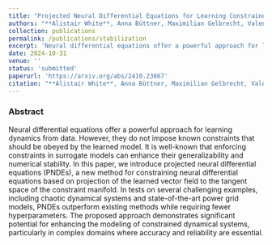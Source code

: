 ```yaml
---
title: "Projected Neural Differential Equations for Learning Constrained Dynamics"
authors: "**Alistair White**, Anna Büttner, Maximilian Gelbrecht, Valentin Duruisseaux, Niki Kilbertus, Frank Hellmann, Niklas Boers"
collection: publications
permalink: /publications/stabilization
excerpt: 'Neural differential equations offer a powerful approach for learning dynamics from data. However, they do not impose known constraints that should be obeyed by the learned model. It is well-known that enforcing constraints in surrogate models can enhance their generalizability and numerical stability. In this paper, we introduce projected neural differential equations (PNDEs), a new method for constraining neural differential equations based on projection of the learned vector field to the tangent space of the constraint manifold...'
date: 2024-10-31
venue: ''
status: 'submitted'
paperurl: 'https://arxiv.org/abs/2410.23667'
citation: "**Alistair White**, Anna Büttner, Maximilian Gelbrecht, Valentin Duruisseaux, Niki Kilbertus, Frank Hellmann, and Niklas Boers. Projected Neural Differential Equations for Learning Constrained Dynamics. arXiv preprint arXiv:2410.23667, 2024."
---
```

### Abstract
Neural differential equations offer a powerful approach for learning dynamics from data. However, they do not impose known constraints that should be obeyed by the learned model. It is well-known that enforcing constraints in surrogate models can enhance their generalizability and numerical stability. In this paper, we introduce projected neural differential equations (PNDEs), a new method for constraining neural differential equations based on projection of the learned vector field to the tangent space of the constraint manifold. In tests on several challenging examples, including chaotic dynamical systems and state-of-the-art power grid models, PNDEs outperform existing methods while requiring fewer hyperparameters. The proposed approach demonstrates significant potential for enhancing the modeling of constrained dynamical systems, particularly in complex domains where accuracy and reliability are essential.
